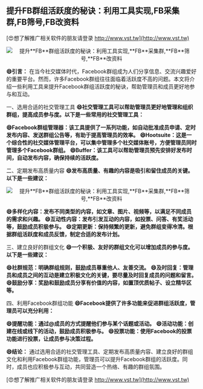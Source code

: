 ## **提升**FB**群组活跃度的秘诀：利用工具实现,**FB**采集群,**FB**筛号,**FB**改资料**

[😍想了解推广相关软件的朋友请登录 http://www.vst.tw](http://www.vst.tw)

 <center><img src="https://vst.tw/MP4/tuiguang/png/1.png" alt="提升**FB**群组活跃度的秘诀：利用工具实现,**FB**采集群,**FB**筛号,**FB**改资料"></center>

**😄引言：**
在当今社交媒体时代，Facebook群组成为人们分享信息、交流兴趣爱好的重要平台。然而，许多Facebook群组往往面临着活跃度不高的问题。本文将介绍一些利用工具来提升Facebook群组活跃度的秘诀，帮助管理员和成员更好地参与和互动。

一、选用合适的社交管理工具
**😄社交管理工具可以帮助管理员更好地管理和组织群组，提高成员参与度。以下是一些常用的社交管理工具：**

**😄Facebook群组管理器：该工具提供了一系列功能，如自动批准成员申请、定时发布内容、发送群组公告等，有助于提高管理员的效率。**
**😄Hootsuite：这是一个综合性的社交媒体管理平台，可以集中管理多个社交媒体账号，方便管理员同时管理多个Facebook群组。**
**😄Buffer：该工具可以帮助管理员预先安排好发布时间，自动发布内容，确保持续的活跃度。**

二、定期发布高质量内容
**😄发布高质量、有趣的内容是吸引和留住成员的关键。以下是一些建议：**

 <center><img src="https://vst.tw/MP4/tuiguang/png/1.png" alt="提升**FB**群组活跃度的秘诀：利用工具实现,**FB**采集群,**FB**筛号,**FB**改资料"></center>

**😄多样化内容：发布不同类型的内容，如文章、图片、视频等，以满足不同成员的需求和兴趣。**
**😄互动性内容：发布引发互动的内容，如投票、问答、有奖活动等，鼓励成员积极参与。**
**😄定期更新：保持频繁的更新，避免群组变得冷清。根据群组活跃度和成员反馈，制定合适的发布计划。**

三、建立良好的群组文化
**😄一个积极、友好的群组文化可以增加成员的参与度。以下是一些建议：**

**😄社群规范：明确群组规则，鼓励成员尊重他人、友善交流。**
**😄及时回复：管理员和成员之间的互动是建立积极文化的关键，要尽量及时回复成员的问题和留言。**
**😄鼓励分享：奖励和鼓励成员分享有价值的内容，如置顶优质帖子、设立精华区等。**

四、利用Facebook群组功能
**😄Facebook提供了许多功能来促进群组活跃度，管理员可以充分利用：**

**😄提醒功能：通过@成员的方式提醒他们参与某个话题或活动。**
**😄活动功能：创建在线或线下的活动，鼓励成员积极参与。**
**😄投票功能：使用Facebook的投票功能进行投票，让成员参与决策过程。**

**😄结论：**
通过选用合适的社交管理工具、定期发布高质量内容、建立良好的群组文化和利用Facebook群组功能，管理员可以提升Facebook群组的活跃度。同时，成员也应积极参与互动，共同营造一个热络、有趣的群组氛围。

[😍想了解推广相关软件的朋友请登录 http://www.vst.tw](http://www.vst.tw)



